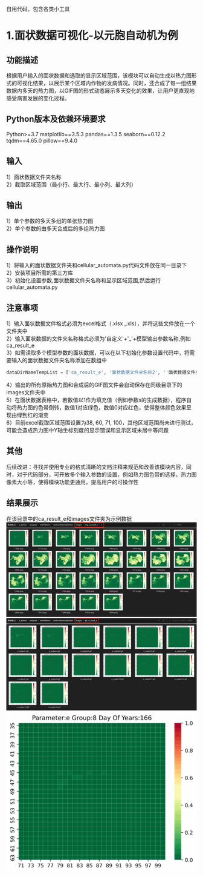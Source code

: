 自用代码，包含各类小工具

# 1.面状数据可视化-以元胞自动机为例

## 功能描述

根据用户输入的面状数据和选取的显示区域范围，该模块可以自动生成以热力图形式的可视化结果，以展示某个区域内作物的发病情况。同时，还合成了每一组结果数据内多天的热力图，以GIF图的形式动态展示多天变化的效果，让用户更直观地感受病害发展的变化过程。

## Python版本及依赖环境要求

Python>=3.7
matplotlib==3.5.3
pandas==1.3.5
seaborn==0.12.2
tqdm==4.65.0
pillow==9.4.0

## 输入

1）面状数据文件夹名称  
2）截取区域范围（最小行、最大行、最小列、最大列）

## 输出

1）单个参数的多天多组的单张热力图  
2）单个参数的由多天合成后的多组热力图

## 操作说明

1）将输入的面状数据文件夹和cellular_automata.py代码文件放在同一目录下  
2）安装项目所需的第三方库  
3）初始化设置参数,面状数据文件夹名称和显示区域范围,然后运行cellular_automata.py
## 注意事项

1）输入面状数据文件格式必须为excel格式（.xlsx ,.xls），并将这些文件放在一个文件夹中  
2）输入面状数据的文件夹名称格式必须为'自定义'+'_'+模型输出参数名称,例如ca_result_e  
3）如需读取多个模型参数的面状数据，可以在以下初始化参数设置代码中，将需要输入的面状数据文件夹名称添加在数组中
``` Python
dataDirNameTempList = ['ca_result_e', '面状数据文件夹名称2', ''面状数据文件夹名称3']
```
4）输出的所有原始热力图和合成后的GIF图文件会自动保存在同级目录下的images文件夹中  
5）在面状数据表格中，若数值以1作为填充值（例如参数s的生成数据），程序自动将热力图的色带倒转，数值1对应绿色，数值0对应红色，使得整体颜色效果呈现由绿到红的渐变  
6）目前excel截取区域范围设置为38, 60, 71, 100，其他区域范围尚未进行测试，可能会造成热力图中Y轴坐标刻度的显示错误和显示区域未居中等问题

## 其他

后续改进：寻找并使用专业的格式清晰的文档注释来规范和改善该模块内容，同时，对于代码部分，可开放多个输入参数的设置，例如热力图色带的选择，热力图像素大小等，使得模块功能更通用，提高用户的可操作性

## 结果展示
在该目录中的ca_result_e和images文件夹为示例数据
![img.png](introduction/img.png)
![img1.png](introduction/img1.png)
![e_output8.gif](introduction/e_output8.gif)